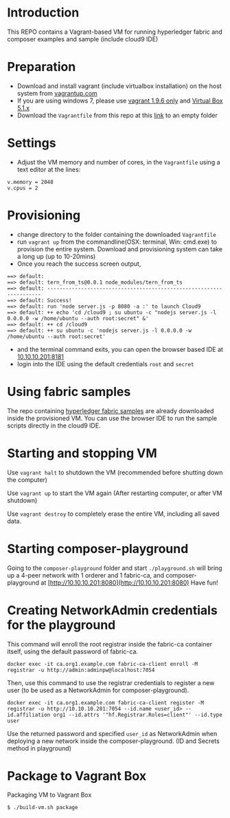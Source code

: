 # Introduction
This REPO contains a Vagrant-based VM for running hyperledger fabric and composer examples and sample (include cloud9 IDE)

# Preparation
- Download and install vagrant (include virtualbox installation) on the host system from [vagrantup.com](https://www.vagrantup.com/downloads.html)
- If you are using windows 7, please use [vagrant 1.9.6 only](https://releases.hashicorp.com/vagrant/1.9.6/) and [Virtual Box 5.1.x](https://www.virtualbox.org/wiki/Download_Old_Builds_5_1)
- Download the `Vagrantfile` from this repo at this [link](https://raw.githubusercontent.com/suenchunhui/fabric-tutorial-vagrant/master/Vagrantfile) to an empty folder

# Settings
- Adjust the VM memory and number of cores, in the `Vagrantfile` using a text editor at the lines:
```
v.memory = 2048
v.cpus = 2
```

# Provisioning
- change directory to the folder containing the downloaded `Vagrantfile`
- run `vagrant up` from the commandline(OSX: terminal, Win: cmd.exe) to provision the entire system. Download and provisioning system can take a long up (up to 10-20mins)
- Once you reach the success screen output,
```
==> default:
==> default: tern_from_ts@0.0.1 node_modules/tern_from_ts
==> default: --------------------------------------------------------------------
==> default: Success!
==> default: run 'node server.js -p 8080 -a :' to launch Cloud9
==> default: ++ echo 'cd /cloud9 ; su ubuntu -c "nodejs server.js -l 0.0.0.0 -w /home/ubuntu --auth root:secret" &'
==> default: ++ cd /cloud9
==> default: ++ su ubuntu -c 'nodejs server.js -l 0.0.0.0 -w /home/ubuntu --auth root:secret'
```
- and the terminal command exits, you can open the browser based IDE at [10.10.10.201:8181](http://10.10.10.201:8181)
- login into the IDE using the default credentials `root` and `secret`

# Using fabric samples
The repo containing [hyperledger fabric samples](https://github.com/hyperledger/fabric-samples) are already downloaded inside the provisioned VM. You can use the browser IDE to run the sample scripts directly in the cloud9 IDE.

# Starting and stopping VM
Use `vagrant halt` to shutdown the VM (recommended before shutting down the computer)

Use `vagrant up` to start the VM again (After restarting computer, or after VM shutdown)

Use `vagrant destroy` to completely erase the entire VM, including all saved data.

# Starting composer-playground
Going to the `composer-playground` folder and start `./playground.sh` will bring up a 4-peer network with 1 orderer and 1 fabric-ca, and composer-playground at [http://10.10.10.201:8080](http://10.10.10.201:8080)
Have fun!

# Creating NetworkAdmin credentials for the playground
This command will enroll the root registrar inside the fabric-ca container itself, using the default password of fabric-ca.
```
docker exec -it ca.org1.example.com fabric-ca-client enroll -M registrar -u http://admin:adminpw@localhost:7054
```

Then, use this command to use the registrar credentials to register a new user (to be used as a NetworkAdmin for composer-playground).
```
docker exec -it ca.org1.example.com fabric-ca-client register -M registrar -u http://10.10.10.201:7054 --id.name <user_id> --id.affiliation org1 --id.attrs '"hf.Registrar.Roles=client"' --id.type user
```
Use the returned password and specified `user_id` as NetworkAdmin when deploying a new network inside the composer-playground. (ID and Secrets method in playground)

# Package to Vagrant Box
Packaging VM to Vagrant Box
```
$ ./build-vm.sh package
```
